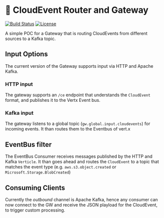 # :rocket: CloudEvent Router and Gateway

[![Build Status](https://travis-ci.org/project-streamzi/event-gateway.png)](https://travis-ci.org/project-streamzi/event-gateway)
[![License](https://img.shields.io/:license-Apache2-blue.svg)](http://www.apache.org/licenses/LICENSE-2.0)

A simple POC for a Gateway that is routing CloudEvents from different sources to a Kafka topic.


## Input Options

The current version of the Gateway supports input via HTTP and Apache Kafka.

### HTTP input

The gateway supports an `/ce` endpoint that understands the `CloudEvent` format, and publishes it to the Vertx Event bus.

### Kafka input

The gateway listens to a global topic (`gw.global.input.cloudevents`) for incoming events. It than routes them to the 
Eventbus of vert.x

## EventBus filter

The EventBus Consumer receives messages published by the HTTP and Kafka `Verticle`. It than goes ahead and routes
the `CloudEvent` to a topic that matches the event type (e.g. `aws.s3.object.created` or `Microsoft.Storage.BlobCreated`)

## Consuming Clients

Currently the _outbound_ channel is Apache Kafka, hence any consumer can now connect to the GW and receive the JSON
playload for the CloudEvent, to trigger custom processing.
